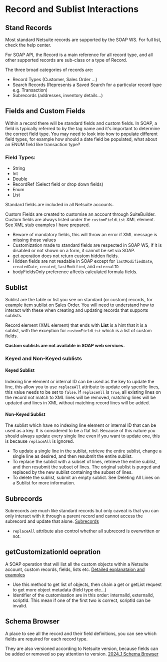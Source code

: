 # Record and Sublist Interactions

## Stand Records

Most standard Netsuite records are supported by the SOAP WS. For full list, check the help center.

For SOAP API, the Record is a main reference for all record type, and all other supported records are sub-class or a type of Record.

The three broad categories of records are:
- Record Types (Customer, Sales Order ...)
- Search Records (Represents a Saved Search for a particular record type e.g. Transaction)
- Subrecords (addresses, inventory details...)

## Fields and Custom Fields

Within a record there will be standard fields and custom fields. In SOAP, a field is typically referred to by the tag name and it's important to determine the correct field type. You may need to look into how to populate different field types, for example how should a date field be populated, what about an ENUM field like transaction type?

### Field Types:
- String
- Int
- Double
- RecordRef (Select field or drop down fields)
- Enum
- List

Standard fields are included in all Netsuite accounts.

Custom Fields are created to customise an account through SuiteBuilder. Custom fields are always listed under the `customFieldList` XML element. See XML stub examples I have prepared.

- Beware of mandatory fields, this will throw an error if XML message is missing those values
- Customization made to standard fields are respected in SOAP WS, if it is disabled or not shown on a form, it cannot be set via SOAP.
- get operation does not return custom hidden fields.
- Hidden fields are not readable in SOAP except for `lastModifiedDate`, `createdDate`, `created`, `lastModified`, and `externalID`  
- bodyFieldsOnly preference affects calculated formula fields.

## Sublist

Sublist are the table or list you see on standard (or custom) records, for example item sublist on Sales Order. You will need to understand how to interact with these when creating and updating records that supports sublists.

Record element (XML element) that ends with  **List** is a hint that it is a sublist, with the exception for `customFieldList` which is a list of custom fields.

**Custom sublists are not available in SOAP web services.**


### Keyed and Non-Keyed sublists

#### Keyed Sublist

Indexing line element or internal ID can be used as the key to update the line, this allow you to use `replaceAll` attribute to update only specific lines, this value needs to be set to `false`. If `replaceAll` is `true`, all existing lines on the record not match to XML lines will be removed, matching lines will be updated and lines in XML without matching record lines will be added.

#### Non-Keyed Sublist

The sublist which have no indexing line element or internal ID that can be used as a key. It is considered to be a flat list. Because of this nature you should always update every single line even if you want to update one, this is because `replaceAll` is ignored.

- To update a single line in the sublist, retrieve the entire sublist, change a single line as desired, and then resubmit the entire sublist.
- To replace the sublist with a subset of lines, retrieve the entire sublist, and then resubmit the subset of lines. The original sublist is purged and replaced by the new sublist containing the subset of lines.
- To delete the sublist, submit an empty sublist. See Deleting All Lines on a Sublist for more information.

## Subrecords 

Subrecords are much like standard records but only caveat is that you can only interact with it through a parent record and cannot access the subrecord and update that alone. [Subrecords](https://docs.oracle.com/en/cloud/saas/netsuite/ns-online-help/section_N3432503.html)

- `replaceAll` attribute also control whether all subrecord is overwritten or not.

## getCustomizationId oepration

A SOAP operation that will list all the custom objects within a Netsuite account, custom records, fields, lists etc. [Detailed explanataion and examples](https://docs.oracle.com/en/cloud/saas/netsuite/ns-online-help/section_N3493817.html)

- Use this method to get list of objects, then chain a get or getList request to get more object metadata (field type etc...)
- Identifier of the customisation are in this order: internalId, externalId, scriptId. This mean if one of the first two is correct, scriptId can be invalid.

## Schema Browser

A place to see all the record and their field definitions, you can see which fields are required for each record type. 

They are also versioned according to Netsuite version, because fields can be added or removed so pay attention to version. [2024_1 Schema Browser](https://system.netsuite.com/help/helpcenter/en_US/srbrowser/Browser2024_1/script/record/account.html)

